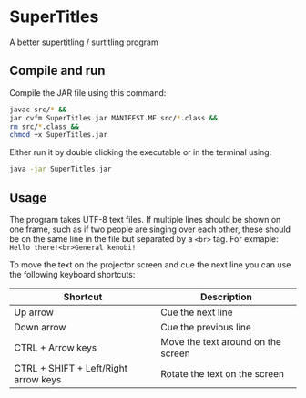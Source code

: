 # SuperTitles
A better supertitling / surtitling program

## Compile and run
Compile the JAR file using this command:
```bash
javac src/* && 
jar cvfm SuperTitles.jar MANIFEST.MF src/*.class && 
rm src/*.class && 
chmod +x SuperTitles.jar
```

Either run it by double clicking the executable or in the terminal using:
```bash
java -jar SuperTitles.jar
```

## Usage
The program takes UTF-8 text files. If multiple lines should be shown on one frame, such as if two people are singing over each other, these should be on the same line in the file but separated by a `<br>` tag. For exmaple: `Hello there!<br>General kenobi!`

To move the text on the projector screen and cue the next line you can use the following keyboard shortcuts:

|Shortcut|Description|
|---|---|
|Up arrow|Cue the next line|
|Down arrow|Cue the previous line|
|CTRL + Arrow keys|Move the text around on the screen|
|CTRL + SHIFT + Left/Right arrow keys|Rotate the text on the screen|
